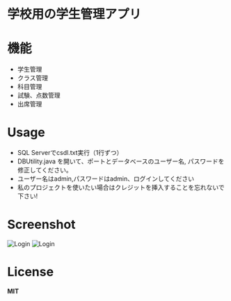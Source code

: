 # 学校用の学生管理アプリ
# 機能
- 学生管理 
- クラス管理
- 科目管理
- 試験、点数管理
- 出席管理
# Usage
- SQL Serverでcsdl.txt実行（1行ずつ）
- DBUtility.java を開いて、ポートとデータベースのユーザー名, パスワードを修正してください。
- ユーザー名はadmin,パスワードはadmin、ログインしてください
- 私のプロジェクトを使いたい場合はクレジットを挿入することを忘れないで下さい!
# Screenshot
![Login](https://lh3.googleusercontent.com/fife/ABSRlIpQDcWs8prK0eKt9legRiRecLf-XAEG60GEq7u4rqCXltAh8FkQxi_OGW37voqfiBIDfQ7QH6NHlBvRIZtiOYAQ_khOxFwyAGJ8jpeB95Ew7PtNo51A8fSDeGL-GbQHg6GvvxnoMhoViVNpWxDzRxPi0ZoelzATZ85L7VRU4FJwTrcpntOYzvJqGb0uTNqbaWl2KoAER84PosTJuzVl43V8O7TmWk1KyYZxUN6m4-tZv7QjkfawMfj6FuHJle4nqgq_tAAuWTEqsn1eu0LiDKejoHksPU9ofthayfHWhfbe_oNeBc-Ktpr_WIpZ-LN255UPa3bm78abBRSPJBAN1poZIxdk8kpr5N0wTefEIT89wuFxs7eNSrxrTirJRe-limOkPs0H5Gbr5NaSxci80gLL7wBcYz7mbW8lV9c4hhUS4Wju_xAFtuLOPG0Rv57TtX7xwuCGLIP-z8SuUj8t5YbGuoLEtv4mz3LqQjtYwE0i-uBOmH2RqmZ1q9WqU7x755bwWUaY6SqSaResLdd0zT-uXw7AjKW_vhVufkn6R45m2wyUzjCm1f84rdcnPTNjRhu8FpAEBxwt8iwV4cfgtD_3k1akYEqLYdhqz9qHExF2axR7QENzpLVjZ0gXup0Mw18ZwkMfay5lLIrhzHhoKp8SWM8TfworYxBVfIMIHsnF3JxPFgoy2p8e7JQgkFKGmOzPLkcZuaTp67qbzlwlqtxTRWm7RWNoWTY=w1366-h625-ft)
![Login](https://lh3.googleusercontent.com/fife/ABSRlIrZhUHpIiCuCn4lQxIA55hfAwb7vsENyxo4YDsdq3s0gjIRTPQLb1NakRdUWasmIOtfE6HSyx610VMOIF17QgwuTAQl1jcj4ZyHD7L9CY_OyoSr6hS3kftRsYpA3okwO90bSiMHLduyHwpuMr_Pgie9s7x9ZjLbw1MJ8WomVqZwvoehempXJqiIverR9Cv0ZcPbjTcuDHJ0bp1WYmJSFy1wE77XX-8YU7TyHCI7gAMLfAM1ixcM-PpjYJ9XO5s6-OaCrjBmPpZ3QSavduWeVSaYNBnMEk7JYScAngHyjCJHdkwLHoTiPUCp0N2dlNnrMJ3ruppRKhck2dQdWsKSYF_ygmsWDRMIq1N7V35Vv3pTKs-bWfNE1r2PhsKiomfX2SVnrkvmvZU1GxQIfTwmqU01A7ncCVVNsWgy7EuupwwTke1zcZNHvafX8Q9J2IEIrGMNE8OuKvDEjnpW9AHV9bH_GTHBbAgU17kNecBQeLyjBrjhrx90QypOkNxi-9jVVwI23_eNamOJMpvLxa2AdsXNIU_YGYamSld-wn-D46RcCTpE8KDk3ZQVyph6Y9lOOBmI_IaYVvQkQ8xHawuTGFbmWHmBo1CLHr5Z94v4HDAQiQ-EmVG8OSa9Nyou-CwEJA19dRddyEMKI_U7OySbwwRrkNx91WCXRNWGbBV47tasqV83le6yb4ntNcfTdvfuMtH6sruO_NPizsC8qpd109OIH85in-52N9E=w2000-h3666-ft)
# License
**MIT**
